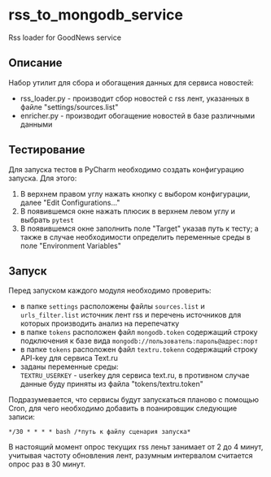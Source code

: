 # rss_to_mongodb_service
Rss loader for GoodNews service

## Описание

Набор утилит для сбора и обогащения данных для сервиса новостей:
- rss_loader.py - производит сбор новостей с rss лент, указанных в файле "settings/sources.list"
- enricher.py - производит обогащение новостей в базе различными данными

## Тестирование

Для запуска тестов в PyCharm необходимо создать конфигурацию запуска. Для этого:
1. В верхнем правом углу нажать кнопку с выбором конфигурации, далее "Edit Configurations..."
2. В появившемся окне нажать плюсик в верхнем левом углу и выбрать `pytest`
3. В появившемся окне заполнить поле "Target" указав путь к тесту; 
   а также в случае необходимости определить переменные среды в поле "Environment Variables"

## Запуск

Перед запуском каждого модуля необходимо проверить:
- в папке `settings` расположены файлы `sources.list` и `urls_filter.list` источник лент rss и перечень источников для которых производить анализ на перепечатку
- в папке `tokens` расположен файл `mongodb.token` содержащий строку подключения к базе вида `mongodb://пользователь:пароль@адрес:порт`
- в папке `tokens` расположен файл `textru.tokenn` содержащий строку API-key для сервиса Text.ru
- заданы переменные среды:  
`TEXTRU_USERKEY` - userkey для сервиса text.ru, в противном случае данные буду приняты из файла "tokens/textru.token"


Подразумевается, что сервисы будут запускаться планово с помощью Cron, для чего необходимо добавить в поанировщик следующие записи:

```
*/30 * * * * bash /*путь к файлу сценария запуска*
```

В настоящий момент опрос текущих rss леньт занимает от 2 до 4 минут, учитывая частоту обновления лент, разумным интервалом считается опрос раз в 30 минут.
